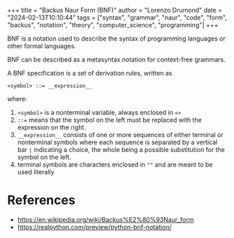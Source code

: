 +++
title = "Backus Naur Form (BNF)"
author = "Lorenzo Drumond"
date = "2024-02-13T10:10:44"
tags = ["syntax",  "grammar",  "naur",  "code",  "form",  "backus",  "notation",  "theory",  "computer_science",  "programming"]
+++


BNF is a notation used to describe the syntax of programming languages or other formal languages.

BNF can be described as a metasyntax notation for context-free grammars.

A BNF specification is a set of derivation rules, written as

```bnf
<symbol> ::= __expression__
```

where:

1. `<symbol>` is a nonterminal variable, always enclosed in `<>`
2. `::=` means that the symbol on the left must be replaced with the expression on the right.
3. `__expression__` consists of one or more sequences of either terminal or nonterminal symbols where each sequence is separated by a vertical bar `|` indicating a choice, the whole being a possible substitution for the symbol on the left.
4. terminal symbols are characters enclosed in `""` and are meant to be used literally

# References
- https://en.wikipedia.org/wiki/Backus%E2%80%93Naur_form
- https://realpython.com/preview/python-bnf-notation/

